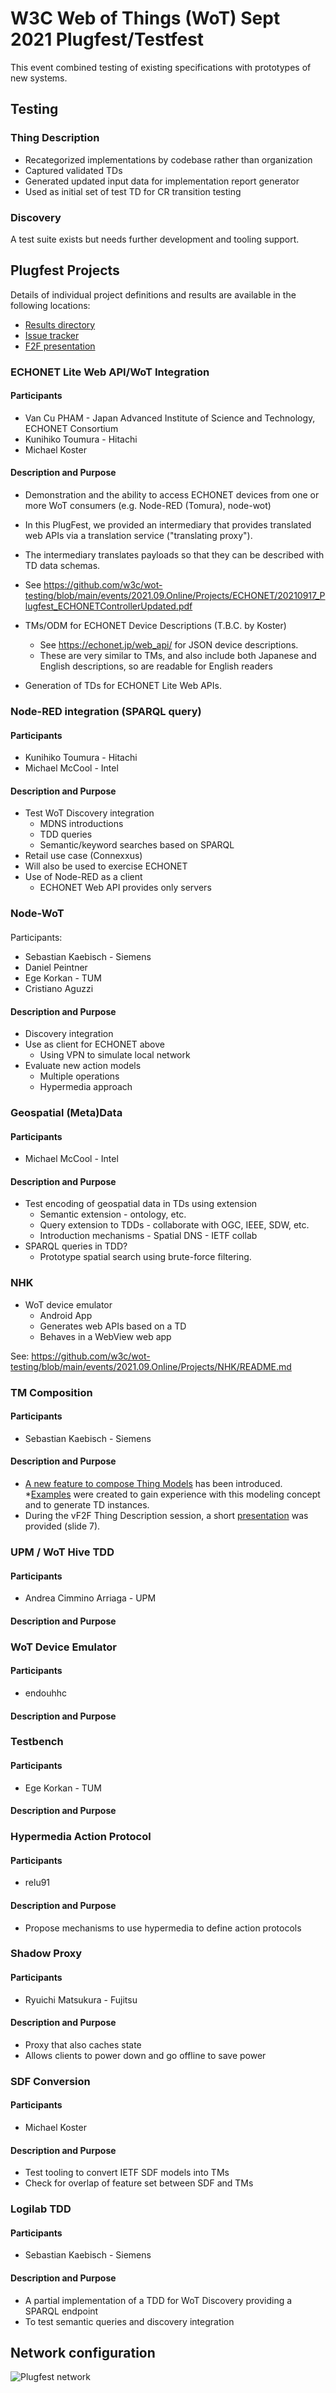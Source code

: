 # W3C Web of Things (WoT) Sept 2021 Plugfest/Testfest
This event combined testing of existing specifications with prototypes of new systems.

## Testing

### Thing Description
* Recategorized implementations by codebase rather than organization
* Captured validated TDs
* Generated updated input data for implementation report generator
* Used as initial set of test TD for CR transition testing

### Discovery
A test suite exists but needs further development and
tooling support.

## Plugfest Projects

Details of individual project definitions and results are available in the following locations:
* [Results directory](https://github.com/w3c/wot-testing/blob/main/events/2021.09.Online/RESULTS)
* [Issue tracker](https://github.com/w3c/wot-testing/labels/Plugfest%202021.09)
* [F2F presentation](https://github.com/w3c/wot/blob/main/PRESENTATIONS/2021-10-online-f2f/2021-10-11-WoT-OpenDay-McCool.pdf)

### ECHONET Lite Web API/WoT Integration

#### Participants
* Van Cu PHAM - Japan Advanced Institute of Science and Technology, ECHONET Consortium
* Kunihiko Toumura - Hitachi
* Michael Koster

#### Description and Purpose
* Demonstration and the ability to access ECHONET devices from one or more WoT consumers (e.g. Node-RED (Tomura), node-wot)
* In this PlugFest, we provided an intermediary that provides translated web APIs via a translation service ("translating proxy"). 
* The intermediary translates payloads so that they can be described with TD data schemas. 
* See https://github.com/w3c/wot-testing/blob/main/events/2021.09.Online/Projects/ECHONET/20210917_Plugfest_ECHONETControllerUpdated.pdf

* TMs/ODM for ECHONET Device Descriptions (T.B.C. by Koster)
  * See https://echonet.jp/web_api/ for JSON device descriptions. 
  * These are very similar to TMs, and also include both Japanese and English descriptions, so are readable for English readers
* Generation of TDs for ECHONET Lite Web APIs.

### Node-RED integration (SPARQL query)

#### Participants
* Kunihiko Toumura - Hitachi
* Michael McCool - Intel

#### Description and Purpose
* Test WoT Discovery integration 
  * MDNS introductions
  * TDD queries
  * Semantic/keyword searches based on SPARQL
* Retail use case (Connexxus)
* Will also be used to exercise ECHONET
* Use of Node-RED as a client
  * ECHONET Web API provides only servers

### Node-WoT
####
Participants: 
* Sebastian Kaebisch - Siemens
* Daniel Peintner
* Ege Korkan - TUM
* Cristiano Aguzzi

#### Description and Purpose
* Discovery integration
* Use as client for ECHONET above
   * Using VPN to simulate local network
* Evaluate new action models
   * Multiple operations
   * Hypermedia approach

### Geospatial (Meta)Data
#### Participants
* Michael McCool - Intel

#### Description and Purpose
* Test encoding of geospatial data in TDs using extension
  * Semantic extension - ontology, etc.
  * Query extension to TDDs - collaborate with OGC, IEEE, SDW, etc.
  * Introduction mechanisms - Spatial DNS - IETF collab
* SPARQL queries in TDD?
  * Prototype spatial search using brute-force filtering.

### NHK
* WoT device emulator 
  * Android App
  * Generates web APIs based on a TD
  * Behaves in a WebView web app
 
See: https://github.com/w3c/wot-testing/blob/main/events/2021.09.Online/Projects/NHK/README.md

### TM Composition 
#### Participants
* Sebastian Kaebisch - Siemens
#### Description and Purpose
* [A new feature to compose Thing Models](https://pr-preview.s3.amazonaws.com/w3c/wot-thing-description/pull/1207.html#thing-model-composition) has been introduced.
*[Examples](https://github.com/w3c/wot-testing/tree/main/events/2021.09.Online/TD/TMs/Siemens) were created to gain experience with this modeling concept and to generate TD instances.  
* During the vF2F Thing Description session, a short [presentation](https://github.com/w3c/wot/blob/main/PRESENTATIONS/2021-10-online-f2f/2021-10-07-WoT-F2F-TD-Kaebisch.pdf) was provided (slide 7). 

### UPM / WoT Hive TDD
#### Participants
* Andrea Cimmino Arriaga - UPM
#### Description and Purpose

### WoT Device Emulator 
#### Participants
* endouhhc
#### Description and Purpose

### Testbench 
#### Participants
* Ege Korkan - TUM
#### Description and Purpose
 
### Hypermedia Action Protocol 
#### Participants 
* relu91
#### Description and Purpose
* Propose mechanisms to use hypermedia to define action protocols

### Shadow Proxy 
#### Participants
* Ryuichi Matsukura - Fujitsu 
#### Description and Purpose
* Proxy that also caches state
* Allows clients to power down and go offline to save power

### SDF Conversion 
#### Participants
* Michael Koster

#### Description and Purpose
* Test tooling to convert IETF SDF models into TMs
* Check for overlap of feature set between SDF and TMs

### Logilab TDD 
#### Participants
* Sebastian Kaebisch - Siemens

#### Description and Purpose
* A partial implementation of a TDD for WoT Discovery providing a SPARQL endpoint
* To test semantic queries and discovery integration

## Network configuration
![Plugfest network](./plugfestnet.svg)
